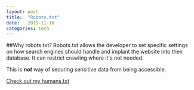 ```yaml
---
layout: post
title:  "Robots.txt"
date:   2015-11-18
categories: tech
---
```



##Why robots.txt?
Robots.txt allows the developer to set specific settings on how search engines should handle and implant the website into their database. It can restrict crawling where it's not needed.

This is **_not_** way of securing sensitive data from being accessible.

[Check out my humans.txt](http://www.google.se)
